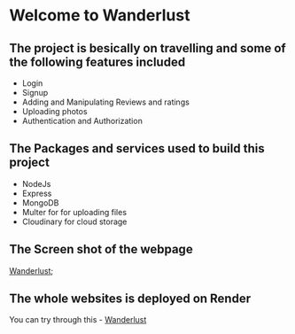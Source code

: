 # Welcome to Wanderlust

## The project is besically on travelling and some of the following features included
- Login
- Signup
- Adding and Manipulating Reviews and ratings
- Uploading photos
- Authentication and Authorization

## The Packages and services used to build this project
- NodeJs
- Express
- MongoDB
- Multer for for uploading files
- Cloudinary for cloud storage

## The Screen shot of the webpage
[Wanderlust](./static/images/Screenshot%202024-08-31%20204828.png);


## The whole websites is deployed on Render
You can try through this - [Wanderlust](https://wanderlust-c5br.onrender.com/listings)
